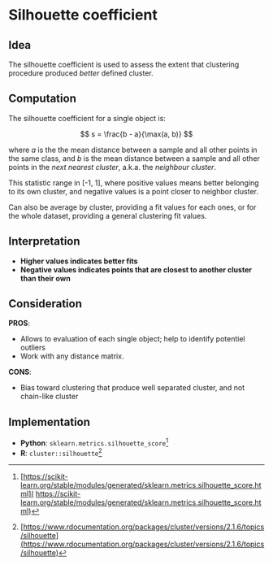 # Silhouette coefficient

## Idea

The silhouette coefficient is used to assess the extent that clustering procedure produced *better* defined cluster.

## Computation

The silhouette coefficient for a single object is:

$$ s = \frac{b - a}{\max(a, b)} $$

where $a$ is the the mean distance between a sample and all other points in the same class, and $b$ is the mean distance between a sample and all other points in the *next nearest cluster*, a.k.a. the *neighbour cluster*.

This statistic range in \[-1, 1\], where positive values means better belonging to its own cluster, and negative values is a point closer to neighbor cluster.

Can also be average by cluster, providing a fit values for each ones, or
for the whole dataset, providing a general clustering fit values.

## Interpretation

- **Higher values indicates better fits**
- **Negative values indicates points that are closest to another
  cluster than their own**

## Consideration

**PROS**:
- Allows to evaluation of each single object; help to identify potentiel outliers
- Work with any distance matrix.

**CONS**:
- Bias toward clustering that produce well separated cluster, and not chain-like cluster

## Implementation

- **Python**: `sklearn.metrics.silhouette_score`[^ref1]
- **R**: `cluster::silhouette`[^ref2]

[^ref1]: [https://scikit-learn.org/stable/modules/generated/sklearn.metrics.silhouette_score.html]( https://scikit-learn.org/stable/modules/generated/sklearn.metrics.silhouette_score.html)
[^ref2]:
    [https://www.rdocumentation.org/packages/cluster/versions/2.1.6/topics/silhouette](https://www.rdocumentation.org/packages/cluster/versions/2.1.6/topics/silhouette)

